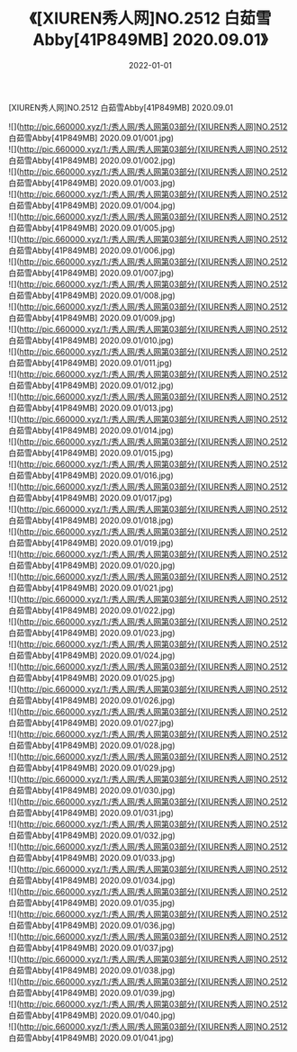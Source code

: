 ﻿---
layout: post
title:  《[XIUREN秀人网]NO.2512 白茹雪Abby[41P849MB] 2020.09.01》
date:   2022-01-01
img: http://pic.660000.xyz/1:/秀人网/秀人网第03部分/[XIUREN秀人网]NO.2512 白茹雪Abby[41P849MB] 2020.09.01/000.jpg
categories: [美女, 清纯, 唯美]
---

[XIUREN秀人网]NO.2512 白茹雪Abby[41P849MB] 2020.09.01

 ![](http://pic.660000.xyz/1:/秀人网/秀人网第03部分/[XIUREN秀人网]NO.2512 白茹雪Abby[41P849MB] 2020.09.01/001.jpg) <br>![](http://pic.660000.xyz/1:/秀人网/秀人网第03部分/[XIUREN秀人网]NO.2512 白茹雪Abby[41P849MB] 2020.09.01/002.jpg) <br>![](http://pic.660000.xyz/1:/秀人网/秀人网第03部分/[XIUREN秀人网]NO.2512 白茹雪Abby[41P849MB] 2020.09.01/003.jpg) <br>![](http://pic.660000.xyz/1:/秀人网/秀人网第03部分/[XIUREN秀人网]NO.2512 白茹雪Abby[41P849MB] 2020.09.01/004.jpg) <br>![](http://pic.660000.xyz/1:/秀人网/秀人网第03部分/[XIUREN秀人网]NO.2512 白茹雪Abby[41P849MB] 2020.09.01/005.jpg) <br>![](http://pic.660000.xyz/1:/秀人网/秀人网第03部分/[XIUREN秀人网]NO.2512 白茹雪Abby[41P849MB] 2020.09.01/006.jpg) <br>![](http://pic.660000.xyz/1:/秀人网/秀人网第03部分/[XIUREN秀人网]NO.2512 白茹雪Abby[41P849MB] 2020.09.01/007.jpg) <br>![](http://pic.660000.xyz/1:/秀人网/秀人网第03部分/[XIUREN秀人网]NO.2512 白茹雪Abby[41P849MB] 2020.09.01/008.jpg) <br>![](http://pic.660000.xyz/1:/秀人网/秀人网第03部分/[XIUREN秀人网]NO.2512 白茹雪Abby[41P849MB] 2020.09.01/009.jpg) <br>![](http://pic.660000.xyz/1:/秀人网/秀人网第03部分/[XIUREN秀人网]NO.2512 白茹雪Abby[41P849MB] 2020.09.01/010.jpg) <br>![](http://pic.660000.xyz/1:/秀人网/秀人网第03部分/[XIUREN秀人网]NO.2512 白茹雪Abby[41P849MB] 2020.09.01/011.jpg) <br>![](http://pic.660000.xyz/1:/秀人网/秀人网第03部分/[XIUREN秀人网]NO.2512 白茹雪Abby[41P849MB] 2020.09.01/012.jpg) <br>![](http://pic.660000.xyz/1:/秀人网/秀人网第03部分/[XIUREN秀人网]NO.2512 白茹雪Abby[41P849MB] 2020.09.01/013.jpg) <br>![](http://pic.660000.xyz/1:/秀人网/秀人网第03部分/[XIUREN秀人网]NO.2512 白茹雪Abby[41P849MB] 2020.09.01/014.jpg) <br>![](http://pic.660000.xyz/1:/秀人网/秀人网第03部分/[XIUREN秀人网]NO.2512 白茹雪Abby[41P849MB] 2020.09.01/015.jpg) <br>![](http://pic.660000.xyz/1:/秀人网/秀人网第03部分/[XIUREN秀人网]NO.2512 白茹雪Abby[41P849MB] 2020.09.01/016.jpg) <br>![](http://pic.660000.xyz/1:/秀人网/秀人网第03部分/[XIUREN秀人网]NO.2512 白茹雪Abby[41P849MB] 2020.09.01/017.jpg) <br>![](http://pic.660000.xyz/1:/秀人网/秀人网第03部分/[XIUREN秀人网]NO.2512 白茹雪Abby[41P849MB] 2020.09.01/018.jpg) <br>![](http://pic.660000.xyz/1:/秀人网/秀人网第03部分/[XIUREN秀人网]NO.2512 白茹雪Abby[41P849MB] 2020.09.01/019.jpg) <br>![](http://pic.660000.xyz/1:/秀人网/秀人网第03部分/[XIUREN秀人网]NO.2512 白茹雪Abby[41P849MB] 2020.09.01/020.jpg) <br>![](http://pic.660000.xyz/1:/秀人网/秀人网第03部分/[XIUREN秀人网]NO.2512 白茹雪Abby[41P849MB] 2020.09.01/021.jpg) <br>![](http://pic.660000.xyz/1:/秀人网/秀人网第03部分/[XIUREN秀人网]NO.2512 白茹雪Abby[41P849MB] 2020.09.01/022.jpg) <br>![](http://pic.660000.xyz/1:/秀人网/秀人网第03部分/[XIUREN秀人网]NO.2512 白茹雪Abby[41P849MB] 2020.09.01/023.jpg) <br>![](http://pic.660000.xyz/1:/秀人网/秀人网第03部分/[XIUREN秀人网]NO.2512 白茹雪Abby[41P849MB] 2020.09.01/024.jpg) <br>![](http://pic.660000.xyz/1:/秀人网/秀人网第03部分/[XIUREN秀人网]NO.2512 白茹雪Abby[41P849MB] 2020.09.01/025.jpg) <br>![](http://pic.660000.xyz/1:/秀人网/秀人网第03部分/[XIUREN秀人网]NO.2512 白茹雪Abby[41P849MB] 2020.09.01/026.jpg) <br>![](http://pic.660000.xyz/1:/秀人网/秀人网第03部分/[XIUREN秀人网]NO.2512 白茹雪Abby[41P849MB] 2020.09.01/027.jpg) <br>![](http://pic.660000.xyz/1:/秀人网/秀人网第03部分/[XIUREN秀人网]NO.2512 白茹雪Abby[41P849MB] 2020.09.01/028.jpg) <br>![](http://pic.660000.xyz/1:/秀人网/秀人网第03部分/[XIUREN秀人网]NO.2512 白茹雪Abby[41P849MB] 2020.09.01/029.jpg) <br>![](http://pic.660000.xyz/1:/秀人网/秀人网第03部分/[XIUREN秀人网]NO.2512 白茹雪Abby[41P849MB] 2020.09.01/030.jpg) <br>![](http://pic.660000.xyz/1:/秀人网/秀人网第03部分/[XIUREN秀人网]NO.2512 白茹雪Abby[41P849MB] 2020.09.01/031.jpg) <br>![](http://pic.660000.xyz/1:/秀人网/秀人网第03部分/[XIUREN秀人网]NO.2512 白茹雪Abby[41P849MB] 2020.09.01/032.jpg) <br>![](http://pic.660000.xyz/1:/秀人网/秀人网第03部分/[XIUREN秀人网]NO.2512 白茹雪Abby[41P849MB] 2020.09.01/033.jpg) <br>![](http://pic.660000.xyz/1:/秀人网/秀人网第03部分/[XIUREN秀人网]NO.2512 白茹雪Abby[41P849MB] 2020.09.01/034.jpg) <br>![](http://pic.660000.xyz/1:/秀人网/秀人网第03部分/[XIUREN秀人网]NO.2512 白茹雪Abby[41P849MB] 2020.09.01/035.jpg) <br>![](http://pic.660000.xyz/1:/秀人网/秀人网第03部分/[XIUREN秀人网]NO.2512 白茹雪Abby[41P849MB] 2020.09.01/036.jpg) <br>![](http://pic.660000.xyz/1:/秀人网/秀人网第03部分/[XIUREN秀人网]NO.2512 白茹雪Abby[41P849MB] 2020.09.01/037.jpg) <br>![](http://pic.660000.xyz/1:/秀人网/秀人网第03部分/[XIUREN秀人网]NO.2512 白茹雪Abby[41P849MB] 2020.09.01/038.jpg) <br>![](http://pic.660000.xyz/1:/秀人网/秀人网第03部分/[XIUREN秀人网]NO.2512 白茹雪Abby[41P849MB] 2020.09.01/039.jpg) <br>![](http://pic.660000.xyz/1:/秀人网/秀人网第03部分/[XIUREN秀人网]NO.2512 白茹雪Abby[41P849MB] 2020.09.01/040.jpg) <br>![](http://pic.660000.xyz/1:/秀人网/秀人网第03部分/[XIUREN秀人网]NO.2512 白茹雪Abby[41P849MB] 2020.09.01/041.jpg) <br>